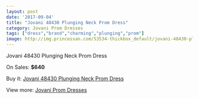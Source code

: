 ```yaml
---
layout: post
date: '2017-09-04'
title: "Jovani 48430 Plunging Neck Prom Dress"
category: Jovani Prom Dresses
tags: ["dress","brand","charming","plunging","prom"]
image: http://img.princessan.com/53534-thickbox_default/jovani-48430-plunging-neck-prom-dress.jpg
---
```

Jovani 48430 Plunging Neck Prom Dress

On Sales: **$640**
<a href="https://www.princessan.com/en/jovani-prom-dresses/24093-jovani-48430-plunging-neck-prom-dress.html"><amp-img layout="responsive" width="600" height="600" src="//img.princessan.com/53534-thickbox_default/jovani-48430-plunging-neck-prom-dress.jpg" alt="Jovani 48430 Plunging Neck Prom Dress 0" /></a>
<a href="https://www.princessan.com/en/jovani-prom-dresses/24093-jovani-48430-plunging-neck-prom-dress.html"><amp-img layout="responsive" width="600" height="600" src="//img.princessan.com/53535-thickbox_default/jovani-48430-plunging-neck-prom-dress.jpg" alt="Jovani 48430 Plunging Neck Prom Dress 1" /></a>

Buy it: [Jovani 48430 Plunging Neck Prom Dress](https://www.princessan.com/en/jovani-prom-dresses/24093-jovani-48430-plunging-neck-prom-dress.html "Jovani 48430 Plunging Neck Prom Dress")

View more: [Jovani Prom Dresses](https://www.princessan.com/en/207-jovani-prom-dresses "Jovani Prom Dresses")